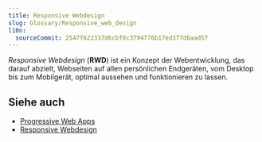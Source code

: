 ```yaml
---
title: Responsive Webdesign
slug: Glossary/Responsive_web_design
l10n:
  sourceCommit: 2547f622337d6cbf8c3794776b17ed377d6aad57
---
```


_Responsive Webdesign_ (**RWD**) ist ein Konzept der Webentwicklung, das darauf abzielt, Webseiten auf allen persönlichen Endgeräten, vom Desktop bis zum Mobilgerät, optimal aussehen und funktionieren zu lassen.

## Siehe auch

- [Progressive Web Apps](/de/docs/Web/Progressive_web_apps)
- [Responsive Webdesign](https://learn.microsoft.com/en-us/archive/msdn-magazine/2011/november/html5-responsive-web-design)
